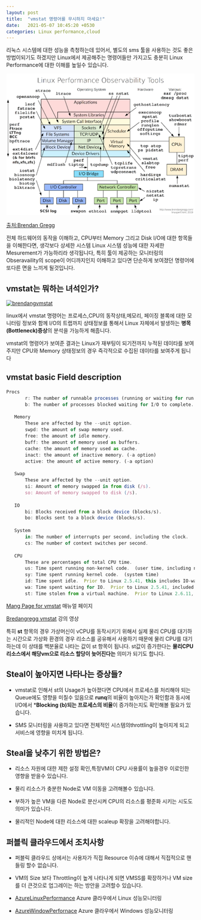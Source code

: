 ```yaml
---
layout: post
title:  "vmstat 명령어를 무시하지 마세요!"
date:   2021-05-07 10:45:20 +0530
categories: Linux performance,cloud
---
```

 
리눅스 시스템에 대한 성능을 측청하는데 있어서, 별도의 sms 툴을 사용하는 것도 좋은 방법이되기도 하겠지만 Linux에서 제공해주는 명령어들만 가지고도 충분히 Linux Performance에 대한 이해를 높일수 있습니다.

![screenshot](/img/linuxtech/linuxperformance.png)

[출처:Brendan Gregg][linuxperformance] 

전체 하드웨어의 동작을 이해하고, CPU부터 Memory 그리고 Disk I/O에 대한 항목들을 이해한다면, 생각보다 상세한 시스템 Linux 시스템 성능에 대한 자세한 Mesurement가 가능하리라 생각됩니다, 특히 툴이 제공하는 모니터링의 Obseravaility의 scope이 어디까지인지 이해하고 있다면 단순하게 보여졌던 명령어에 또다른 면을 느끼게 될것입니다.

## vmstat는 뭐하는 녀석인가? 

[![brendangvmstat](https://img.youtube.com/vi/k9eX1jQR1hA/0.jpg)](https://www.youtube.com/watch?v=k9eX1jQR1hA)

linux에서 vmstat 명령어는 프로세스,CPU의 동작상태,메모리,
페이징 블록에 대한 모니터링 정보와 함께 I/O의 트랩까지 상태정보를 통해서 Linux 자체에서 발생하는 **병목(Bottleneck)증상**의 분석을 가능하게 해줍니다.

vmstat의 명령어가 보여준 결과는 Linux가 재부팅이 되기전까지 누적된 데이타를 보여주지만 CPU와 Memory 상태정보의 경우 즉각적으로 수집된 데이타를 보여주게 됩니다

## vmstat basic Field description

```javascript
Procs
       r: The number of runnable processes (running or waiting for run time).
       b: The number of processes blocked waiting for I/O to complete.

   Memory
       These are affected by the --unit option.
       swpd: the amount of swap memory used.
       free: the amount of idle memory.
       buff: the amount of memory used as buffers.
       cache: the amount of memory used as cache.
       inact: the amount of inactive memory. (-a option)
       active: the amount of active memory. (-a option)

   Swap
       These are affected by the --unit option.
       si: Amount of memory swapped in from disk (/s).
       so: Amount of memory swapped to disk (/s).

   IO
       bi: Blocks received from a block device (blocks/s).
       bo: Blocks sent to a block device (blocks/s).

   System
       in: The number of interrupts per second, including the clock.
       cs: The number of context switches per second.

   CPU
       These are percentages of total CPU time.
       us: Time spent running non-kernel code.  (user time, including nice time)
       sy: Time spent running kernel code.  (system time)
       id: Time spent idle.  Prior to Linux 2.5.41, this includes IO-wait time.
       wa: Time spent waiting for IO.  Prior to Linux 2.5.41, included in idle.
       st: Time stolen from a virtual machine.  Prior to Linux 2.6.11, unknown.
```

[Mang Page for vmstat][vmstat] 매뉴얼 페이지

[Bredangregg vmstat][Brendangregg] 강의 영상

특히 **st** 항목의 경우 가상머신이 vCPU를 동작시키기 위해서 실제 물리 CPU를 대기하는 시간으로 가상화 환경의 경우 리소스를 공유해서 사용하기 때문에 물리 CPU를 대기하는데 이 상태를 백분율로 나타는 값이 st 항목이 됩니다. st값이 증가한다는 **물리CPU 리소스에서 해당vm으로 리소스 할당이 늦어진다는** 의미가 되기도 합니다. 

## Steal이 높아지면 나타나는 증상들? 
- vmstat로 인해서 st의 Usage가 높아졌다면 CPU에서 프로세스를 처리해야 되는 Queue에도 영향을 미칠수 있음으로 **runq**의 비율이 높아지는가 확인함과 동시에 I/O에서 ***Blocking (b)되는 프로세스의 비율**이 증가하는지도 확인해볼 필요가 있습니다.

- SMS 모니터링을 사용하고 있다면 전체적인 시스템의throttling이 높아지게 되고 서비스에 영향을 미치게 됩니다. 


## Steal을 낮추기 위한 방법은?
- 리소스 자원에 대한 제한 설정 확인,특정VM이 CPU 사용률이 높을경우 이로인한 영향을 받을수 있습니다.
- 물리 리소스가 충분한 Node로 VM 이동을 고려해볼수 있습니다.

- 부하가 높은 VM을 다른 Node로 분산시켜 CPU의 리소스를 평준화 시키는 시도도 의미가 있습니다.
- 물리적인 Node에 대한 리소스에 대한 scaleup 확장을 고려해야합니다.

## 퍼블릭 클라우드에서 조치사항 

- 퍼블릭 클라우드 상에서는 사용자가 직접 Resource 이슈에 대해서 직접적으로 핸들링 할수 없습니다.

- VM의 Size 보다 Throttling이 높게 나타나게 되면 VMSS를 확장하거나 VM size를 더 큰것으로 업그레이는 하는 방안을 고려할수 있습니다. 

- [AzureLinuxPerformance][azurelinuxperformance] Azure 클라우에서 Linux 성능모니터링
- [AzureWindowPerfornace][azurewinperformance] Azure 클라우에서 Windows 성능모니터링


[linuxperformance]: http://www.brendangregg.com/Perf/linux_observability_tools.png

[vmstat]: https://man7.org/linux/man-pages/man8/vmstat.8.html

[azurelinuxperformance]:https://docs.microsoft.com/en-us/troubleshoot/azure/virtual-machines/troubleshoot-performance-virtual-machine-linux-windows

[azurewinperformance]: https://docs.microsoft.com/en-us/troubleshoot/azure/virtual-machines/troubleshoot-high-cpu-issues-azure-windows-vm

[Brendangregg]:https://www.youtube.com/watch?v=k9eX1jQR1hA